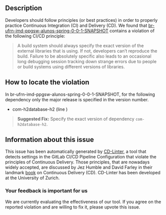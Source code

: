 
## Description
Developers should follow principles (or best practices) in order to properly practice Continuous Integration (CI) and Delivery (CD).
We found that [br-ufrn-imd-ppgsw-alunos-spring-0-0-1-SNAPSHOT](https://gitlab.com/lucasdantas/alunos-spring/blob/master/.gitlab-ci.yml) contains a violation of the following CI/CD principle:

> A build system should always specify the exact version of the external libraries that is using.
If not, developers can’t reproduce the build. Failure to be absolutely specific also leads to an occasional long debugging session tracking down strange errors due to people or build systems using different versions of libraries.

## How to locate the violation

In br-ufrn-imd-ppgsw-alunos-spring-0-0-1-SNAPSHOT, for the following dependency only the major release is specified in the version number.

* com-h2database-h2 (line )

> **Suggested Fix:** Specify the exact version of dependency `com-h2database-h2`.

## Information about this issue

This issue has been automatically generated by [CD-Linter](https://gitlab.com/Jancso/configuration-analytics), a tool that detects settings in the GitLab CI/CD Pipeline Configuration that violate the principles of Continuous Delivery. Those principles, that are nowadays widely accepted, are discussed by Jez Humble and David Farley in their landmark [book](https://www.oreilly.com/library/view/continuous-delivery-reliable/9780321670250/) on Continuous Delivery (CD). CD-Linter has been developed at the University of Zurich.

### Your feedback is important for us
We are currently evaluating the effectiveness of our tool. If you agree on the reported violation and are willing to fix it, please upvote this issue.